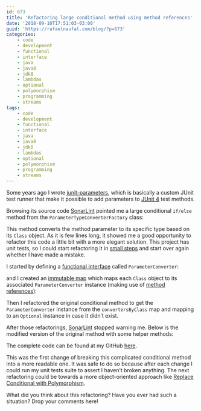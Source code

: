 ```yaml
---
id: 673
title: 'Refactoring large conditional method using method references'
date: '2018-09-10T17:51:03-03:00'
guid: 'https://rafaelnaufal.com/blog/?p=673'
categories:
    - code
    - development
    - functional
    - interface
    - java
    - java8
    - jdk8
    - lambdas
    - optional
    - polymorphism
    - programming
    - streams
tags:
    - code
    - development
    - functional
    - interface
    - java
    - java8
    - jdk8
    - lambdas
    - optional
    - polymorphism
    - programming
    - streams
---
```


Some years ago I wrote [junit-parameters](https://github.com/rnaufal/junit-parameters/), which is basically a custom JUnit test runner that make it possible to add parameters to [JUnit 4](https://junit.org/junit4) test methods.

Browsing its source code [SonarLint](https://www.sonarlint.org/intellij/) pointed me a large conditional `if/else` method from the `ParameterTypeConverterFactory` class:

<script src="https://gist.github.com/rnaufal/f6ce25027520bdead5cee88f9db4382f.js"></script>

This method converts the method parameter to its specific type based on its `Class` object. As it is few lines long, it showed me a good opportunity to refactor this code a little bit with a more elegant solution. This project has unit tests, so I could start refactoring it in [small steps](http://wiki.c2.com/?RefactoringInVerySmallSteps) and start over again whether I have made a mistake.

I started by defining a [functional interface](https://docs.oracle.com/javase/8/docs/api/java/lang/FunctionalInterface.html) called `ParameterConverter`:

<script src="https://gist.github.com/rnaufal/230a60294320d8f906cf9a7d99201fe1.js"></script>

and I created an [immutable map](https://google.github.io/guava/releases/23.0/api/docs/com/google/common/collect/ImmutableMap.html) which maps each `Class` object to its associated `ParameterConverter` instance (making use of [method references](https://docs.oracle.com/javase/tutorial/java/javaOO/methodreferences.html)):

<script src="https://gist.github.com/rnaufal/1fcb73dcc5c731847571bae35ff0bf56.js"></script>

Then I refactored the original conditional method to get the `ParameterConverter` instance from the `convertersByClass` map and mapping to an `Optional` instance in case it didn’t exist.

After those refactorings, [SonarLint](https://www.sonarlint.org/intellij/) stopped warning me. Below is the modified version of the original method with some helper methods:

<script src="https://gist.github.com/rnaufal/2838c035c9cf4d36bd800a89d4024ec0.js"></script>

The complete code can be found at my GitHub [here](https://github.com/rnaufal/junit-parameters/blob/master/src/main/java/br/com/rnaufal/junit/parameters/statement/ParameterTypeConverterFactory.java).

This was the first change of breaking this complicated conditional method into a more readable one. It was safe to do so because after each change I could run my unit tests suite to assert I haven’t broken anything. The next refactoring could be towards a more object-oriented approach like [Replace Conditional with Polymorphism](https://refactoring.com/catalog/replaceConditionalWithPolymorphism.html).

What did you think about this refactoring? Have you ever had such a situation? Drop your comments here!